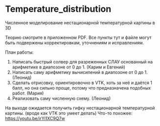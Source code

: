 # Temperature_distribution

Численное моделирование нестационарной температурной картины в 3D

Теорию смотрите в приложенном PDF. Все пункты тут и файле могут быть подвержены корректировкам, уточнениям и исправлениям. 

План работы:

1. Написать быстрый солвер для разреженных СЛАУ основанный на арифметике в диапозоне от 0 до 1. (Карим и Евгений)
2. Написать саму арифметику вычисилений в диапозоне от 0 до 1. (Леонид)
3. Сделать отрисовку, ориентировочно в VTK, хоть за неё и даётся 1 балл, но она сильно проще, потому что предназначена подобных работ. (Мария)
4. Реализовать саму численную схему. (Леонид)

На выходе ожидается получить гифку нестационарной температурной картины. (вроде как VTK это умеет делать)
Что-то похожее: https://youtu.be/irYi1XC9Q7w 
